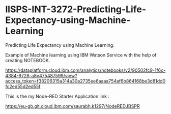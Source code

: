 # llSPS-INT-3272-Predicting-Life-Expectancy-using-Machine-Learning
Predicting Life Expectancy using Machine Learning.


Example of Machine learning using IBM Watson Service with the help of creating NOTEBOOK.

https://dataplatform.cloud.ibm.com/analytics/notebooks/v2/90502fc9-1f6c-4384-9728-a8e475487599/view?access_token=f38206315a314a30a2735ee6aaaa754af6b864168be3d81dd0fc2ed55d2ed55f
 
 
 This is the my Node-RED Starter Application link : 
 
 https://eu-gb.git.cloud.ibm.com/saurabh.k1297/NodeREDJBSPR

